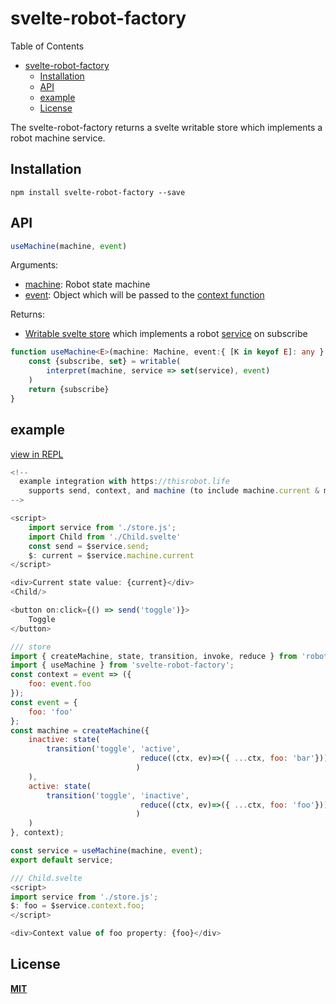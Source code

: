 # svelte-robot-factory 

Table of Contents
- [svelte-robot-factory](#svelte-robot-factory)
	- [Installation](#installation)
	- [API](#api)
	- [example](#example)
	- [License](#license)

The svelte-robot-factory returns a svelte writable store which implements a robot machine service. 

## Installation

```
npm install svelte-robot-factory --save
```

## API

```javascript
useMachine(machine, event)
```

Arguments:
- [machine](https://thisrobot.life/api/interpret.html#machine): Robot state machine
- [event](https://thisrobot.life/api/interpret.html#event): Object which will be passed to the [context function](https://thisrobot.life/api/createMachine.html#context)

Returns:
- [Writable svelte store](https://svelte.dev/docs#writable) which implements a robot [service](https://thisrobot.life/api/interpret.html#service) on subscribe 

```typescript
function useMachine<E>(machine: Machine, event:{ [K in keyof E]: any } ):  any {
    const {subscribe, set} = writable(
        interpret(machine, service => set(service), event)
    )
    return {subscribe}
}
```


## example

[view in REPL](https://svelte.dev/repl/a9904c210b474bd2ab71d9b7c26c4c38?version=3.12.1)

```js
<!--
  example integration with https://thisrobot.life
	supports send, context, and machine (to include machine.current & machine.state)
-->

<script>
	import service from './store.js';
	import Child from './Child.svelte'
	const send = $service.send;
	$: current = $service.machine.current
</script>

<div>Current state value: {current}</div>
<Child/>

<button on:click={() => send('toggle')}>
	Toggle
</button>
```

```js
/// store
import { createMachine, state, transition, invoke, reduce } from 'robot3';
import { useMachine } from 'svelte-robot-factory';
const context = event => ({
	foo: event.foo
});
const event = {
	foo: 'foo'
};
const machine = createMachine({
	inactive: state(
		transition('toggle', 'active', 
							 reduce((ctx, ev)=>({ ...ctx, foo: 'bar'}))
							)
	),
	active: state(
		transition('toggle', 'inactive', 
							 reduce((ctx, ev)=>({ ...ctx, foo: 'foo'}))
							)
	)
}, context);

const service = useMachine(machine, event);
export default service;
```

```js
/// Child.svelte
<script>
import service from './store.js';
$: foo = $service.context.foo;
</script>

<div>Context value of foo property: {foo}</div>
```

## License

**[MIT](https://opensource.org/licenses/MIT)**
